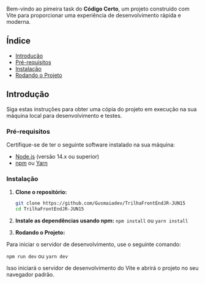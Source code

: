 
Bem-vindo ao pimeira task do **Código Certo**, um projeto construído com Vite para proporcionar uma experiência de desenvolvimento rápida e moderna. 

## Índice
- [Introdução](#introdução)
- [Pré-requisitos](#pré-requisitos)
- [Instalação](#instalação)
- [Rodando o Projeto](#rodando-o-projeto)


## Introdução

Siga estas instruções para obter uma cópia do projeto em execução na sua máquina local para desenvolvimento e testes.

### Pré-requisitos

Certifique-se de ter o seguinte software instalado na sua máquina:

- [Node.js](https://nodejs.org/) (versão 14.x ou superior)
- [npm](https://www.npmjs.com/) ou [Yarn](https://yarnpkg.com/)

### Instalação

1. **Clone o repositório:**
   ```bash
   git clone https://github.com/Gusmaiadev/TrilhaFrontEndJR-JUN15
   cd TrilhaFrontEndJR-JUN15

2. **Instale as dependências usando npm:**
`npm install`
ou 
`yarn install`

3. **Rodando o Projeto:**

Para iniciar o servidor de desenvolvimento, use o seguinte comando:

`npm run dev`
ou 
`yarn dev`

Isso iniciará o servidor de desenvolvimento do Vite e abrirá o projeto no seu navegador padrão. 



